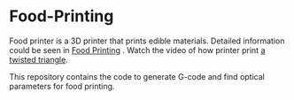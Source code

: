 # Food-Printing
Food printer is a 3D printer that prints edible materials. Detailed information could be seen in  [Food Printing](http://www.creativemachineslab.com/digital-food.html) .
Watch the video of how printer print [a twisted triangle](https://www.youtube.com/watch?v=Smt5K9rk6xg).

This repository contains the code to generate G-code and find optical parameters for food printing.

